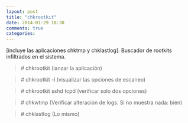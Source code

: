 ```yaml
---
layout: post
title: "chkrootkit"
date: 2014-01-29 18:30
comments: true
categories: 
---
```

[incluye las aplicaciones chktmp y chklastlog]. Buscador de rootkits infiltrados en el sistema.

>\# chkrootkit  (lanzar la aplicación)

>\# chkrootkit -l  (visualizar las opciones de escaneo)

>\# chkrootkit sshd tcpd  (verificar solo dos opciones)

>\# chkwtmp  (Verificar alteración de logs. Si no muestra nada: bien)

>\# chklastlog  (Lo mismo)

